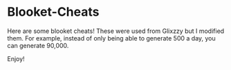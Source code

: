 # Blooket-Cheats
Here are some blooket cheats!
These were used from Glixzzy but I modified them. For example, instead of only being able to generate 500 a day, you can generate 90,000.

Enjoy!
